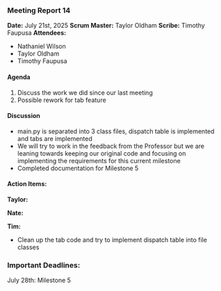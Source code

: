 ### Meeting Report 14

**Date:** July 21st, 2025
**Scrum Master:** Taylor Oldham
**Scribe:** Timothy Faupusa
**Attendees:**
- Nathaniel Wilson
- Taylor Oldham
- Timothy Faupusa

#### Agenda
1. Discuss the work we did since our last meeting
2. Possible rework for tab feature

#### Discussion
- main.py is separated into 3 class files, dispatch table is implemented and tabs are implemented
- We will try to work in the feedback from the Professor but we are leaning towards keeping our original code and focusing on implementing the requirements for this current milestone
- Completed documentation for Milestone 5

#### Action Items:
**Taylor:** 

**Nate:** 

**Tim:** 
- Clean up the tab code and try to implement dispatch table into file classes


### Important Deadlines:
July 28th: Milestone 5



